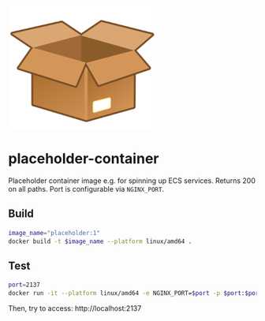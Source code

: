 ![Empty open cardboard box.](image.png)

# placeholder-container
Placeholder container image e.g. for spinning up ECS services.
Returns 200 on all paths. Port is configurable via `NGINX_PORT`.

## Build
``` sh
image_name="placeholder:1"
docker build -t $image_name --platform linux/amd64 .
```

## Test
``` sh
port=2137
docker run -it --platform linux/amd64 -e NGINX_PORT=$port -p $port:$port $image_name
```

Then, try to access: http://localhost:2137
